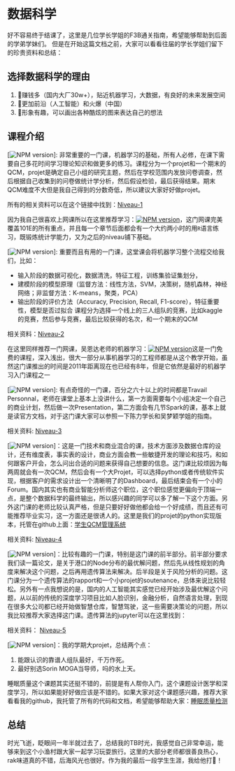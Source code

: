 # 数据科学
好不容易终于结课了，这里是几位学长学姐的F3B通关指南，希望能够帮助到后面的学弟学妹们。
但是在开始这篇文档之前，大家可以看看往届的学长学姐们留下的珍贵资料和总结：

## 选择数据科学的理由
1. 🎁赚钱多（国内大厂30w+），贴近机器学习，大数据，有良好的未来发展空间
2. 💪更加前沿（人工智能）和火爆（中国）
3. 🌈形象有趣，可以画出各种酷炫的图来表达自己的想法
## 课程介绍
[![NPM version](https://img.shields.io/badge/Niveau--1-%E7%BB%9F%E8%AE%A1%E5%AD%A6-red.svg)]: 非常重要的一门课，机器学习的基础，所有人必修，在课下需要自己多花时间学习理论知识和做更多的练习。课程分为一个projet和一个期末的QCM，projet是确定自己小组的研究主题，然后在学校范围内发放问卷调查，然后根据自己收集到的问卷做统计学分析，然后假设检验，最后获得结果。期末QCM难度不大但是我自己得到的分数奇低，所以建议大家好好做projet。

所有的相关资料可以在这个链接中找到：[Niveau-1](https://drive.google.com/drive/folders/1XSCo7Fqw8HM3oKVUPqPCtO3di1MLwh82?usp=sharing)

因为我自己很喜欢上网课所以在这里推荐学习：[![NPM version](https://img.shields.io/badge/cousera-Statistic%20with%20R-blue.svg)](https://www.coursera.org/specializations/statistics)，这门网课完美覆盖101E的所有重点，并且每一个章节后面都会有一个大约两小时的用`R`语言练习，既锻炼统计学能力，又为之后的niveau铺下基础。

[![NPM version](https://img.shields.io/badge/Niveau--2-%E6%95%B0%E6%8D%AE%E6%8C%96%E6%8E%98-red.svg)]: 重要而且有用的一门课，这堂课会将机器学习整个流程交给我们，比如：
* 输入阶段的数据可视化，数据清洗，特征工程，训练集验证集划分，
* 建模阶段的模型原理（监督方法：线性方法，SVM，决策树，随机森林，神经网络；非监督方法：K-means，聚类，PCA）
* 输出阶段的评价方法（Accuracy, Precision, Recall, F1-score），特征重要性，模型是否过拟合
课程分为选择一个线上的三人组队的竞赛，比如kaggle的竞赛，然后参与竞赛，最后比较获得的名次，和一个期末的QCM

相关资料：[Niveau-2](https://drive.google.com/drive/folders/17Of3oGdUtwQmFVtCt57XnwvEOfg42kBW?usp=sharing)

在这里同样推荐一门网课，吴恩达老师的机器学习：[![NPM version](https://img.shields.io/badge/cousera-Machine%20Learning-blue.svg)](https://www.coursera.org/learn/machine-learning)这是一门免费的课程，深入浅出，很大一部分从事机器学习的工程师都是从这个教学开始，虽然这门课推出的时间是2011年距离现在也已经有8年，但是它依然是最好的机器学习入门课程之一

[![NPM version](https://img.shields.io/badge/Niveau--3-%E5%A4%A7%E6%95%B0%E6%8D%AE-red.svg)]: 有点奇怪的一门课，百分之六十以上的时间都是Travail Personnal，老师在课堂上基本上没讲什么，第一方面需要每个小组决定一个自己的商业计划，然后做一次Presentation，第二方面会有几节Spark的课，基本上就是读官方文档，对于这门课大家可以参照一下陈力学长和吴梦颖学姐的指南。

相关资料: [Niveau-3](https://drive.google.com/drive/folders/1mrgyilV59J2i14oqaNWg-pPStsTDJ-7F?usp=sharing)

[![NPM version](https://img.shields.io/badge/Niveau--4-%E5%95%86%E4%B8%9A%E6%99%BA%E8%83%BD-red.svg)]：这是一门技术和商业混合的课，技术方面涉及数据仓库的设计，还有维度表，事实表的设计，商业方面会教一些敏捷开发的理论和技巧，和如何跟客户开会，怎么问出合适的问题来获得自己想要的信息。这门课比较烦因为每两周就会有一次QCM，然后会有一个大Projet，可以选择python或者传统软件实现，根据客户的需求设计出一个清晰明了的Dashboard，最后结束会有一个小的Forum。国内其实也有商业智能分析师这个职位，这个职位感觉更偏向于顶端一点，是整个数据科学的最终输出，所以感兴趣的同学可以多了解一下这个方面。另外这门课的老师比较认真严格，但是只要好好做他都会给一个好成绩，而且还有可能推荐毕业实习，这一方面还是很诱人的。这里是我们的projet的python实现版本，托管在github上面：[学生QCM管理系统](https://github.com/lhaippp/Dash_Student_Management_System)

相关资料: [Niveau-4](https://drive.google.com/drive/folders/1t6C7JNm7kYCtt32WVwNzLvujkKIexjEg?usp=sharing)

[![NPM version](https://img.shields.io/badge/Niveau--5-%E5%86%B3%E7%AD%96%E8%AE%BA-red.svg)]：比较有趣的一门课，特别是这门课的前半部分。前半部分要求我们读一篇论文，是关于港口的Node分布的最优解问题，然后先从线性规划的角度来解决这个问题，之后再用遗传算法来解决。后半段是关于风险分析的问题。这门课分为一个遗传算法的rapport和一个小projet的soutenance，总体来说比较轻松。另外有一点我想说的是，国内的人工智能其实感觉已经开始涉及最优解这个问题，从以前的传统的深度学习项目比如人脸识别，金融分析，自然语言处理，到现在很多大公司都已经开始做智慧仓库，智慧驾驶，这一些需要决策论的问题，所以我比较推荐大家选择这门课。遗传算法的jupyter可以在这里找到：

相关资料： [Niveau-5](https://drive.google.com/drive/folders/1shh2g__ZFqqgOS8UBqW8o4MSxm5fnOdx?usp=sharing)

[![NPM version](https://img.shields.io/badge/ProjetISA-SleepQuality-blue.svg)]：我的学期大projet，总结两个点：
1. 能跟认识的靠谱人组队最好，千万作死。
2. 最好别选Sorin MOGA当导师，吗的水上天。

睡眠质量这个课题其实还挺不错的，前提是有人帮你入门，这个课题设计医学和深度学习，所以如果能好好做应该是不错的。如果大家对这个课题感兴趣，推荐大家看看我的github，我托管了所有的代码和文档，希望能够帮助大家：[睡眠质量检测](https://github.com/lhaippp/Measuring-Sleep-Quality)

## 总结
时光飞逝，眨眼间一年半就过去了，总结我的TB时光，我感觉自己非常幸运，能够来到这个小渔村跟大家一起学习玩耍旅行。这里的大部分老师都很善良热心，rak味道真的不错，后海风光也很好。作为我的最后一段学生生涯，我给他打💯！
